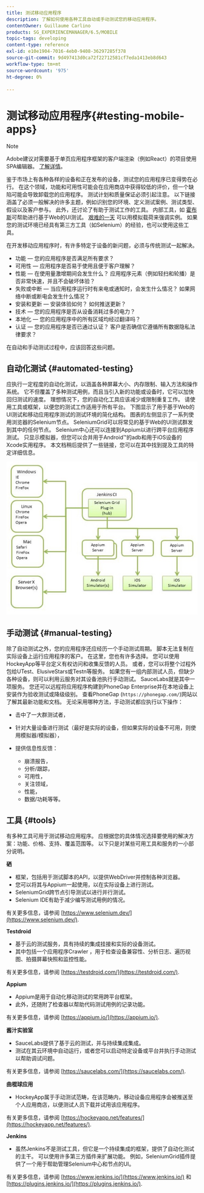 ```yaml
---
title: 测试移动应用程序
description: 了解如何使用各种工具自动或手动测试您的移动应用程序。
contentOwner: Guillaume Carlino
products: SG_EXPERIENCEMANAGER/6.5/MOBILE
topic-tags: developing
content-type: reference
exl-id: e10e1904-7016-4eb0-9408-36297285f378
source-git-commit: 9d497413d0ca72f22712581cf7eda1413eb8d643
workflow-type: tm+mt
source-wordcount: '975'
ht-degree: 0%

---
```


# 测试移动应用程序{#testing-mobile-apps}

>[!NOTE]
>
>Adobe建议对需要基于单页应用程序框架的客户端渲染（例如React）的项目使用SPA编辑器。 [了解详情](/help/sites-developing/spa-overview.md)。

鉴于市场上有各种各样的设备和正在发布的设备，测试您的应用程序已变得势在必行。 在这个领域，功能和可用性可能会在应用商店中获得较低的评价，但一个缺陷可能会导致卸载您的应用程序。 测试计划和质量保证必须引起注意。 以下链接涵盖了必须一般解决的许多主题，例如识别您的环境、定义测试案例、测试类型、假设以及客户参与。 此外，还讨论了有助于测试工作的工具。 内部工具，如 [霍布斯](/help/sites-developing/hobbes.md)可帮助进行基于Web的UI测试。 [艰难的一天](/help/sites-developing/tough-day.md) 可以用模拟载荷来强调实例。 如果您的测试环境已经具有第三方工具（如Selenium）的经验，也可以使用这些工具。

在开发移动应用程序时，有许多特定于设备的新问题，必须与传统测试一起解决。

* 功能 — 您的应用程序是否满足所有要求？
* 可用性 — 应用程序是否易于使用且便于客户理解？
* 性能 — 在使用量激增期间会发生什么？ 应用程序元素（例如轻扫和轮播）是否非常快速，并且不会破坏体验？
* 失败或中断 — 当应用程序运行时有来电或通知时，会发生什么情况？ 如果网络中断或断电会发生什么情况？
* 安装和更新 — 安装体验如何？ 如何推送更新？
* 技术 — 您的应用程序是否从设备消耗过多的电力？
* 本地化 — 您的应用程序中的所有区域均经过翻译吗？
* 认证 — 您的应用程序是否已通过认证？ 客户是否确信它遵循所有数据隐私法律要求？

在自动和手动测试过程中，应该回答这些问题。

## 自动化测试 {#automated-testing}

应执行一定程度的自动化测试，以涵盖各种屏幕大小、内存限制、输入方法和操作系统。 它不但覆盖了多种测试用例，而且当引入新的功能或设备时，它可以加快回归测试的速度。 理想情况下，您的自动化工具应该减少或限制重复工作。 请使用工具或框架，以便您的测试工作适用于所有平台。 下图显示了用于基于Web的UI测试和移动应用程序测试的测试环境的简化结构。 图表的左侧显示了一系列使用浏览器的Selenium节点。 SeleniumGrid可以将常见的基于Web的UI测试群发到其中的任何节点。 Selenium中心还可以连接到Appium以进行跨平台应用程序测试。 只显示模拟器，但您可以合并用于Android™的adb和用于iOS设备的Xcode实用程序。 本文档稍后提供了一些链接，您可以在其中找到提及工具的特定详细信息。

![chlimage_1](assets/chlimage_1.jpeg)

## 手动测试 {#manual-testing}

除了自动测试之外，您的应用程序还应经历一个手动测试周期。 脚本无法复制在实际设备上运行应用程序的客户。 在这里，您也有许多选择。 您可以使用HockeyApp等平台定义有权访问和收集反馈的人员。 或者，您可以将整个过程外包给UTest、ElusiveStars或Testn等服务。 如果您有一组内部测试人员，但缺少各种设备，则可以利用云服务对其设备池执行手动测试。 SauceLabs就是其中一项服务。 您还可以远程将应用程序构建到PhoneGap Enterprise并在本地设备上安装作为验收测试或降级级别。 查看PhoneGap (`https://phonegap.com/`)网站以了解其最新功能和文档。 无论采用哪种方法，手动测试都应执行以下操作：

* 击中了一大群测试者，
* 针对大量设备进行测试（最好是实际的设备，但如果实际的设备不可用，则使用模拟器/模拟器），
* 提供信息性反馈：

   * 崩溃报告，
   * 分析/跟踪，
   * 可用性，
   * 关注领域，
   * 性能，
   * 数据/功耗等等。

## 工具 {#tools}

有多种工具可用于测试移动应用程序。 应根据您的具体情况选择要使用的解决方案：功能、价格、支持、覆盖范围等。 以下只是对某些可用工具和服务的一小部分说明。

**硒**

* 框架，包括用于测试脚本的API，以提供WebDriver并控制各种浏览器。
* 您可以将其与Appium一起使用，以在实际设备上进行测试。
* SeleniumGrid跨节点引导测试以进行并行测试。
* Selenium IDE有助于减少编写测试用例的情况。

有关更多信息，请参阅 [https://www.selenium.dev/](https://www.selenium.dev/).

**Testdroid**

* 基于云的测试服务，具有持续的集成挂接和实际的设备测试。
* 其中包括一个应用程序Crawler ，用于检查设备兼容性、分析日志、遍历视图、拍摄屏幕快照和监控性能。

有关更多信息，请参阅 [https://testdroid.com/](https://testdroid.com/).

**Appium**

* Appium是用于自动化移动测试的常用跨平台框架。
* 此外，还随附了检查器以帮助代码测试用例的记录功能。

有关更多信息，请参阅 [https://appium.io/](https://appium.io/).

**酱汁实验室**

* SauceLabs提供了基于云的测试，并与持续集成集成。
* 测试在其云环境中自动运行，或者您可以启动特定设备或平台并执行手动测试以帮助调试问题。

有关更多信息，请参阅 [https://saucelabs.com/](https://saucelabs.com/).

<!-- **AppTestNow**

* An outsourcing service that tests your mobile apps.
* Included is a large pool of devices and offers a wide range of types of testing: performance, quality, functional, certification, localization, data consumption, and so on.

For more information, see [https://apptestnow.com/](https://apptestnow.com/). -->

**曲棍球应用**

* HockeyApp属于手动测试范畴，在该范畴内，移动设备应用程序会被推送至个人应用商店，以便测试人员下载并试用该应用程序。

有关更多信息，请参阅 [https://hockeyapp.net/features/](https://hockeyapp.net/features/).

**Jenkins**

* 虽然Jenkins不是测试工具，但它是一个持续集成的框架，提供了自动化测试的主干。 可以使用许多第三方插件来扩展功能。 例如，SeleniumGrid插件提供了一个用于帮助管理Selenium中心和节点的UI。

有关更多信息，请参阅 [https://www.jenkins.io/](https://www.jenkins.io/) 和 [https://plugins.jenkins.io/](https://plugins.jenkins.io/).
